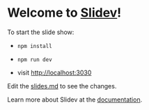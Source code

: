 # Welcome to [Slidev](https://github.com/slidevjs/slidev)!

To start the slide show:

- `npm install`

- `npm run dev`

- visit <http://localhost:3030>

Edit the [slides.md](./slides.md) to see the changes.

Learn more about Slidev at the [documentation](https://sli.dev/).


